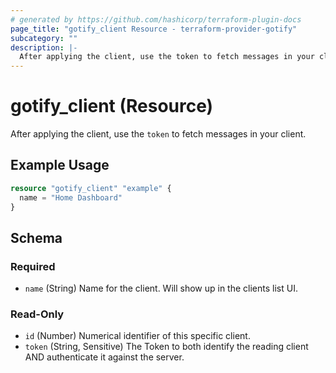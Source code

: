 ```yaml
---
# generated by https://github.com/hashicorp/terraform-plugin-docs
page_title: "gotify_client Resource - terraform-provider-gotify"
subcategory: ""
description: |-
  After applying the client, use the token to fetch messages in your client.
---
```


# gotify_client (Resource)

After applying the client, use the `token` to fetch messages in your client.

## Example Usage

```terraform
resource "gotify_client" "example" {
  name = "Home Dashboard"
}
```

<!-- schema generated by tfplugindocs -->
## Schema

### Required

- `name` (String) Name for the client. Will show up in the clients list UI.

### Read-Only

- `id` (Number) Numerical identifier of this specific client.
- `token` (String, Sensitive) The Token to both identify the reading client AND authenticate it against the server.
